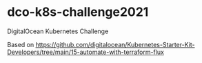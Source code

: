 # dco-k8s-challenge2021
DigitalOcean Kubernetes Challenge

Based on https://github.com/digitalocean/Kubernetes-Starter-Kit-Developers/tree/main/15-automate-with-terraform-flux
